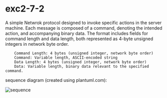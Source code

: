 # exc2-7-2  
A simple Netwrok protocol designed to invoke specific actions in the server machine. Each message is composed of a command, denoting the intended action, and accompanying binary data. The format includes fields for command length and data length, both represented as 4-byte unsigned integers in network byte order.  

        Command Length: 4 bytes (unsigned integer, network byte order)  
        Command: Variable length, ASCII-encoded string  
        Data Length: 4 bytes (unsigned integer, network byte order)  
        Data: Variable length, binary data relevant to the specified command.  

sequence diagram (created using plantuml.com):   


![sequence](https://github.com/EniacARC/exc2-7-2/assets/94797541/371bee7d-dbb2-4412-8bc1-aee807a3521b)
